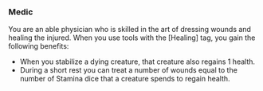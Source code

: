 ### Medic

You are an able physician who is skilled in the art of dressing wounds and
healing the injured. When you use tools with the [Healing] tag, you gain the
following benefits:

- When you stabilize a dying creature, that creature also regains 1 health.
- During a short rest you can treat a number of wounds equal to the number of
  Stamina dice that a creature spends to regain health.
